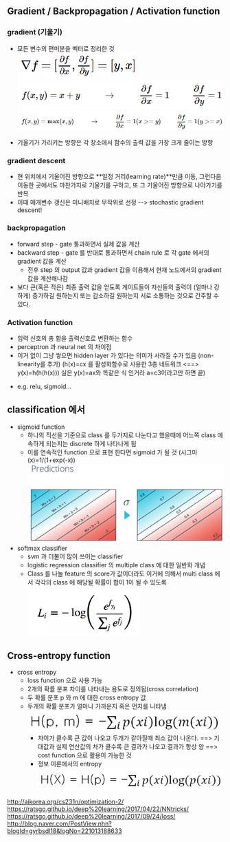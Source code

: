 ## Gradient / Backpropagation / Activation function
### gradient (기울기)
* 모든 변수의 편미분을 벡터로 정리한 것
![gradient](images/b1_1.PNG "gradient")
![gradient](images/b1_2.PNG "gradient")
![gradient](images/b1_3.PNG "gradient")
- 기울기가 가리키는 방향은 각 장소에서 함수의 출력 값을 가장 크게 줄이는 방향

### gradient descent
- 현 위치에서 기울어진 방향으로 **일정 거리(learning rate)**만큼 이동, 그런다음 이동한 곳에서도 마찬가지로 기울기를 구하고, 또 그 기울어진 방향으로 나아가기를 반복
- 이때 매개변수 갱신은 미니배치로 무작위로 선정 --> stochastic gradient descent!

### backpropagation
* forward step - gate 통과하면서 실제 값을 계산
* backward step - gate 를 반대로 통과하면서 chain rule 로 각 gate 에서의 gradient 값을 계산
	* 전후 step 의 output 값과 gradient 값을 이용해서 현재 노드에서의 gradient 값을 계산해나감
* 보다 큰(혹은 작은) 최종 출력 값을 얻도록 게이트들이 자신들의 출력이 (얼마나 강하게) 증가하길 원하는지 또는 감소하길 원하는지 서로 소통하는 것으로 간주할 수 있다.

### Activation function
* 입력 신호의 총 합을 출력신호로 변환하는 함수
* perceptron 과 neural net 의 차이점
* 이거 없이 그냥 쌓으면 hidden layer 가 있다는 의미가 사라질 수가 있음 (non-linearity를 추가)
(h(x)=cx 를 활성화함수로 사용한 3층 네트워크 <==> y(x)=h(h(h(x)))
실은 y(x)=ax와 똑같은 식 인거라 a=c3이라고만 하면 끝)
- e.g. relu, sigmoid...

## classification 에서
* sigmoid function
	* 하나의 직선을 기준으로 class 를 두가지로 나눈다고 했을때에 어느쪽 class 에 속하게 되는지는 discrete 하게 나타나게 됨
	* 이를 연속적인 function 으로 표현 한다면 sigmoid 가 될 것 (시그마(x)=1/(1+exp(-x))
	![sigmoid](images/1_1.png "sigmoid")
* softmax classifier
	* svm 과 더불어 많이 쓰이는 classifier
	* logistic regression classifier 의 multiple class 에 대한 일반화 개념
	* Class 를 나눌 feature 의 score가 값이더라도 이거에 의해서 multi class 에서 각각의 class 에 해당될 확률이 합이 1이 될 수 있도록
	![softmax](images/1_2.PNG "softmax")

## Cross-entropy function
* cross entropy
	* loss function 으로 사용 가능
	* 2개의 확률 분포 차이를 나타내는 용도로 정의됨(cross correlation)
	* 두 확률 분포 p 와 m 에 대한 cross entropy 값
	* 두개의 확률 분포가 얼마나 가까운지 혹은 먼지를 나타냄
	![cross_entropy](images/1_4.PNG "cross_entropy")
		* 차이가 클수록 큰 값이 나오고 두개가 같아질때 최소 값이 나온다.
		==> 기대값과 실제 연산값의 차가 클수록 큰 결과가 나오고 결과가 항상 양
		==> cost function 으로 활용이 가능한 것
		* 정보 이론에서의 entropy
		![entropy](images/1_3.PNG "entropy")
	






http://aikorea.org/cs231n/optimization-2/
https://ratsgo.github.io/deep%20learning/2017/04/22/NNtricks/
https://ratsgo.github.io/deep%20learning/2017/09/24/loss/
http://blog.naver.com/PostView.nhn?blogId=gyrbsdl18&logNo=221013188633